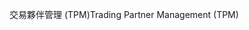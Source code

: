 <span data-ttu-id="343de-101">交易夥伴管理 (TPM)</span><span class="sxs-lookup"><span data-stu-id="343de-101">Trading Partner Management (TPM)</span></span>